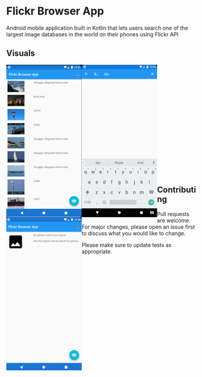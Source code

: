 # Flickr Browser App

Android mobile application built in Kotlin that lets users search one of the largest image databases
in the world on their phones using Flickr API

## Visuals
<div width = "1000" >
  
<img align="left" src="README_IMGS/main.png" alt="alt text" width="200">
<img align="left" src="README_IMGS/search.png" alt="alt text" width="200">
<img align="left" src="README_IMGS/no_matches.png" alt="alt text" width="200">

</div>

<br><br><br><br><br><br><br><br><br><br><br><br><br><br><br><br><br>



## Contributing
Pull requests are welcome. For major changes, please open an issue first to discuss what you would like to change.

Please make sure to update tests as appropriate.
